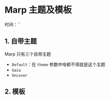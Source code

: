# Marp 主题及模板

时间：``

## 1. 自带主题

Marp 只有三个自带主题

- `Default`：在 `theme` 参数中啥都不填就是这个主题
- `Gaia`
- `Uncover`

## 2. 模板

